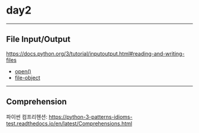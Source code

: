 # day2

---

## File Input/Output

https://docs.python.org/3/tutorial/inputoutput.html#reading-and-writing-files

- [open()](https://docs.python.org/3/library/functions.html#open)
- [file-object](https://docs.python.org/3/glossary.html#term-file-object)

---

## Comprehension

파이썬 컴프리헨션: https://python-3-patterns-idioms-test.readthedocs.io/en/latest/Comprehensions.html
